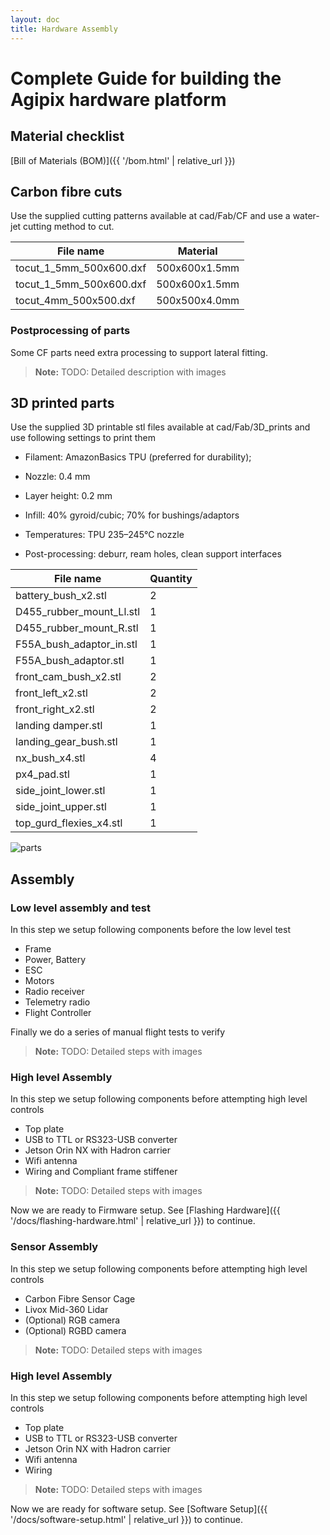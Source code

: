 ```yaml
---
layout: doc
title: Hardware Assembly
---
```


# Complete Guide for building the Agipix hardware platform

## Material checklist

[Bill of Materials (BOM)]({{ '/bom.html' | relative_url }})

## Carbon fibre cuts

Use the supplied cutting patterns available at cad/Fab/CF and use a water-jet cutting method to cut.

| File name                  | Material        |
|---------------------------|-----------------|
| tocut_1_5mm_500x600.dxf   | 500x600x1.5mm   |
| tocut_1_5mm_500x600.dxf   | 500x600x1.5mm   |
| tocut_4mm_500x500.dxf     | 500x500x4.0mm   |

### Postprocessing of parts
Some CF parts need extra processing to support lateral fitting.

> **Note:** TODO: Detailed description with images

## 3D printed parts

Use the supplied 3D printable stl files available at cad/Fab/3D_prints and use following settings to print them

- Filament: AmazonBasics TPU (preferred for durability);
- Nozzle: 0.4 mm 
- Layer height: 0.2 mm
- Infill: 40% gyroid/cubic; 70% for bushings/adaptors
- Temperatures: TPU 235–245°C nozzle

- Post-processing: deburr, ream holes, clean support interfaces

| File name | Quantity |
|---|---|
| battery_bush_x2.stl | 2 |
| D455_rubber_mount_Ll.stl | 1 |
| D455_rubber_mount_R.stl | 1 |
| F55A_bush_adaptor_in.stl | 1 |
| F55A_bush_adaptor.stl | 1 |
| front_cam_bush_x2.stl | 2 |
| front_left_x2.stl | 2 |
| front_right_x2.stl | 2 |
| landing damper.stl | 1 |
| landing_gear_bush.stl | 1 |
| nx_bush_x4.stl | 4 |
| px4_pad.stl | 1 |
| side_joint_lower.stl | 1 |
| side_joint_upper.stl | 1 |
| top_gurd_flexies_x4.stl | 1 |

![parts](/_assets/images/real/making/carbon_fibre_parts.jpg)

## Assembly

### Low level assembly and test

In this step we setup following components before the low level test
- Frame
- Power, Battery
- ESC
- Motors
- Radio receiver
- Telemetry radio
- Flight Controller

Finally we do a series of manual flight tests to verify

> **Note:** TODO: Detailed steps with images

### High level Assembly

In this step we setup following components before attempting high level controls
- Top plate
- USB to TTL or RS323-USB converter
- Jetson Orin NX with Hadron carrier
- Wifi antenna
- Wiring and Compliant frame stiffener 

> **Note:** TODO: Detailed steps with images

Now we are ready to Firmware setup. See [Flashing Hardware]({{ '/docs/flashing-hardware.html' | relative_url }}) to continue.

### Sensor Assembly

In this step we setup following components before attempting high level controls
- Carbon Fibre Sensor Cage
- Livox Mid-360 Lidar
- (Optional) RGB camera
- (Optional) RGBD camera

> **Note:** TODO: Detailed steps with images

### High level Assembly

In this step we setup following components before attempting high level controls
- Top plate
- USB to TTL or RS323-USB converter
- Jetson Orin NX with Hadron carrier
- Wifi antenna
- Wiring

> **Note:** TODO: Detailed steps with images

Now we are ready for software setup. See [Software Setup]({{ '/docs/software-setup.html' | relative_url }}) to continue.
